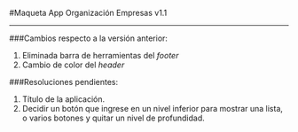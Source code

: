 #Maqueta App Organización Empresas v1.1 
- - -
###Cambios respecto a la versión anterior:
1. Eliminada barra de herramientas del *footer*
2. Cambio de color del *header*
	
###Resoluciones pendientes:
1. Título de la aplicación.
2. Decidir un botón que ingrese en un nivel inferior para mostrar una lista, o varios botones y quitar un nivel de profundidad. 
	
